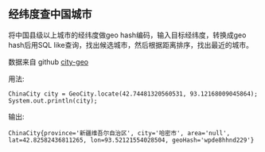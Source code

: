 ## 经纬度查中国城市

将中国县级以上城市的经纬度做geo hash编码，输入目标经纬度，转换成geo hash后用SQL like查询，找出候选城市，然后根据距离排序，找出最近的城市。

数据来自 github [city-geo](https://github.com/88250/city-geo)

用法:
```aidl
ChinaCity city = GeoCity.locate(42.74481320560531, 93.12168009045864);
System.out.println(city);
```

输出:
```aidl
ChinaCity{province='新疆维吾尔自治区', city='哈密市', area='null', lat=42.82582436811265, lon=93.52121554028504, geoHash='wpde8hhnd229'}
```